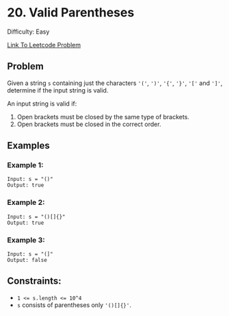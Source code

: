# 20. Valid Parentheses
Difficulty: Easy

[Link To Leetcode Problem](https://leetcode.com/problems/valid-parentheses/)

## Problem
Given a string `s` containing just the characters `'('`, `')'`, `'{'`, `'}'`, `'['` and `']'`, determine if the input string is valid.

An input string is valid if:

1. Open brackets must be closed by the same type of brackets.
2. Open brackets must be closed in the correct order.

## Examples
### Example 1:
```
Input: s = "()"
Output: true
```
### Example 2:
```
Input: s = "()[]{}"
Output: true
```
### Example 3:
```
Input: s = "(]"
Output: false
```

## Constraints:
- `1 <= s.length <= 10^4`
- `s` consists of parentheses only `'()[]{}'`.
